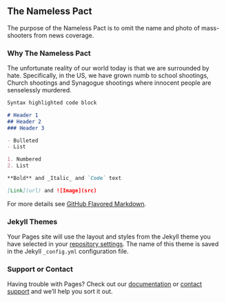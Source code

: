 ## The Nameless Pact

The purpose of the Nameless Pact is to omit the name and photo of mass-shooters from news coverage. 

### Why The Nameless Pact

The unfortunate reality of our world today is that we are surrounded by hate. Specifically, in the US, we have grown numb to school shootings, Church shootings and Synagogue shootings where innocent people are senselessly murdered. 




```markdown
Syntax highlighted code block

# Header 1
## Header 2
### Header 3

- Bulleted
- List

1. Numbered
2. List

**Bold** and _Italic_ and `Code` text

[Link](url) and ![Image](src)
```

For more details see [GitHub Flavored Markdown](https://guides.github.com/features/mastering-markdown/).

### Jekyll Themes

Your Pages site will use the layout and styles from the Jekyll theme you have selected in your [repository settings](https://github.com/elirosen/nameless/settings). The name of this theme is saved in the Jekyll `_config.yml` configuration file.

### Support or Contact

Having trouble with Pages? Check out our [documentation](https://help.github.com/categories/github-pages-basics/) or [contact support](https://github.com/contact) and we’ll help you sort it out.
